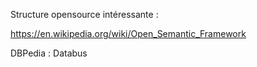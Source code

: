 
Structure opensource intéressante :

https://en.wikipedia.org/wiki/Open_Semantic_Framework


DBPedia : Databus
